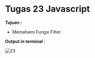 # Tugas 23 Javascript

<b>Tujuan : </b>
<ul>
  <li>Memahami Fungsi Filter.</li>
</ul>

<b>Output in terminal : </b>

![23](https://user-images.githubusercontent.com/92837751/184476805-c9726989-684d-41f6-bc7c-2ca4a2f4c968.jpg)
